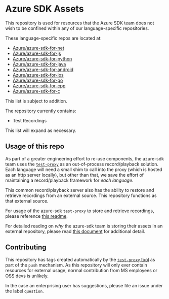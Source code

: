 # Azure SDK Assets

This repository is used for resources that the Azure SDK team does not wish to be confined within any of our language-specific repositories.

These language-specific repos are located at:

- [Azure/azure-sdk-for-net](https://github.com/Azure/azure-sdk-for-net)
- [Azure/azure-sdk-for-js](https://github.com/Azure/azure-sdk-for-js)
- [Azure/azure-sdk-for-python](https://github.com/Azure/azure-sdk-for-python)
- [Azure/azure-sdk-for-java](https://github.com/Azure/azure-sdk-for-java)
- [Azure/azure-sdk-for-android](https://github.com/Azure/azure-sdk-for-android)
- [Azure/azure-sdk-for-ios](https://github.com/Azure/azure-sdk-for-ios)
- [Azure/azure-sdk-for-go](https://github.com/Azure/azure-sdk-for-go)
- [Azure/azure-sdk-for-cpp](https://github.com/Azure/azure-sdk-for-cpp)
- [Azure/azure-sdk-for-c](https://github.com/Azure/azure-sdk-for-c)

This list is subject to addition.

The repository currently contains:

- Test Recordings

This list will expand as necessary.

## Usage of this repo

As part of a greater engineering effort to re-use components, the azure-sdk team uses the [`test-proxy`](https://github.com/Azure/azure-sdk-tools/blob/main/tools/test-proxy/Azure.Sdk.Tools.TestProxy/README.md) as an out-of-process record/playback solution. Each language will need a small shim to call into the proxy (which is hosted as an http server locally), but other than that, we save the effort of maintaining a record/playback framework for _each language_.

This common record/playback server also has the ability to restore and retrieve recordings from an external source. This repository functions as that external source.

For usage of the azure-sdk `test-proxy` to store and retrieve recordings, please reference [this readme](https://github.com/Azure/azure-sdk-tools/tree/main/tools/test-proxy/documentation/asset-sync#asset-sync-retrieve-external-test-recordings).

For detailed reading on _why_ the azure-sdk team is storing their assets in an external repository, please read [this document](https://github.com/Azure/azure-sdk-tools/blob/main/tools/test-proxy/documentation/test-proxy/initial-investigation.md) for additional detail.

## Contributing

This repository has tags created automatically by the [`test-proxy` tool](https://github.com/Azure/azure-sdk-tools/tree/main/tools/test-proxy/documentation/asset-sync#asset-sync-retrieve-external-test-recordings) as part of the `push` mechanism. As this repository will only ever contain resources for external usage, normal contribution from MS employees or OSS devs is unlikely.

In the case an enterprising user has suggestions, please file an issue under the label `question`.


